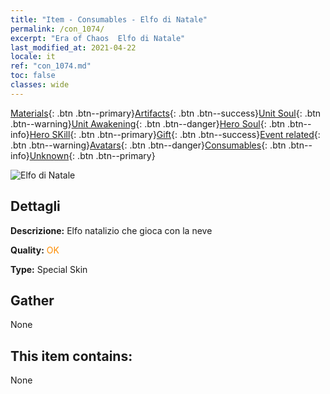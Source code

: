 ```yaml
---
title: "Item - Consumables - Elfo di Natale"
permalink: /con_1074/
excerpt: "Era of Chaos  Elfo di Natale"
last_modified_at: 2021-04-22
locale: it
ref: "con_1074.md"
toc: false
classes: wide
---
```

 [Materials](/ItemsIT/){: .btn .btn--primary}[Artifacts](/ItemsIT/Artifacts/){: .btn .btn--success}[Unit Soul](/ItemsIT/UnitSoul/){: .btn .btn--warning}[Unit Awakening](/ItemsIT/UnitAwakening/){: .btn .btn--danger}[Hero Soul](/ItemsIT/HeroSoul/){: .btn .btn--info}[Hero SKill](/ItemsIT/HeroSkill/){: .btn .btn--primary}[Gift](/ItemsIT/Gift/){: .btn .btn--success}[Event related](/ItemsIT/Events/){: .btn .btn--warning}[Avatars](/ItemsIT/Avatars/){: .btn .btn--danger}[Consumables](/ItemsIT/Consumables/){: .btn .btn--info}[Unknown](/ItemsIT/Unknown/){: .btn .btn--primary}

 ![Elfo di Natale](/images/h/h_MutareDrake5.jpg)

## Dettagli
 **Descrizione:** Elfo natalizio che gioca con la neve

 **Quality:** <span style="color: #FF8C00">OK</span>

 **Type:** Special Skin

## Gather

  None

## This item contains:

  None

